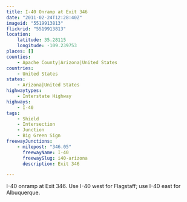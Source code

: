 ```yaml
---
title: I-40 Onramp at Exit 346
date: "2011-02-24T12:28:40Z"
imageid: "5519913813"
flickrid: "5519913813"
location:
    latitude: 35.28115
    longitude: -109.239753
places: []
counties:
    - Apache County|Arizona|United States
countries:
    - United States
states:
    - Arizona|United States
highwaytypes:
    - Interstate Highway
highways:
    - I-40
tags:
    - Shield
    - Intersection
    - Junction
    - Big Green Sign
freewayJunctions:
    - milepost: "346.05"
      freewayName: I-40
      freewaySlug: i40-arizona
      description: Exit 346

---
```

I-40 onramp at Exit 346.  Use I-40 west for Flagstaff; use I-40 east for Albuquerque.